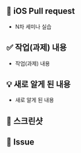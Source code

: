 ## 🍎 iOS Pull request

- N차 세미나 실습

## ✅ 작업(과제) 내용

- 작업(과제) 내용

## 💡 새로 알게 된 내용

- 새로 알게 된 내용

## 📸 스크린샷
<!-- 작업한 화면의 스크린샷 -->

## 💭 Issue
